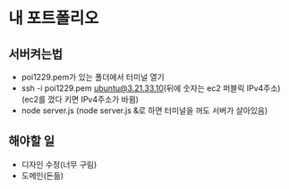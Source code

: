 # 내 포트폴리오

## 서버켜는법
- poi1229.pem가 있는 폴더에서 터미널 열기
- ssh -i poi1229.pem ubuntu@3.21.33.10(뒤에 숫자는 ec2 퍼블릭 IPv4주소)(ec2를 껐다 키면 IPv4주소가 바뀜)
- node server.js (node server.js &로 하면 터미널을 꺼도 서버가 살아있음)

## 해야할 일
- 디자인 수정(너무 구림)
- 도메인(돈듦)
